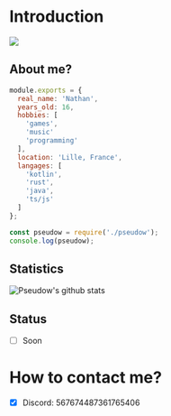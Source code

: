 # Introduction
<img src="https://media.giphy.com/media/9lyuDkgZJ4OBO/giphy.gif" heigth="50px">

## About me?

```js
module.exports = {
  real_name: 'Nathan',
  years_old: 16,
  hobbies: [
    'games',
    'music'
    'programming'
  ],
  location: 'Lille, France',
  langages: [
    'kotlin',
    'rust',
    'java',
    'ts/js'
  ]
};

const pseudow = require('./pseudow');
console.log(pseudow);
```

## Statistics
![Pseudow's github stats](https://github-readme-stats.vercel.app/api?username=Pseudow&show_icons=true&theme=buefy)

## Status
- [ ] Soon

# How to contact me?
- [x] Discord: 567674487361765406
